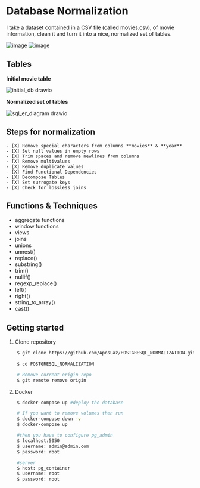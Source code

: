 # Database Normalization

I take a dataset contained in a CSV file (called movies.csv), of movie information, clean it and turn it into a nice, normalized set of tables.

  ![image](https://user-images.githubusercontent.com/39645726/218030973-7557d121-2ec5-42cf-b7e8-13a1692764ae.png) ![image](https://user-images.githubusercontent.com/39645726/218031099-cadfb0c8-8c4e-4c16-aaf0-95ef98127b37.png)

## Tables


**Initial movie table** 

![initial_db drawio](https://user-images.githubusercontent.com/39645726/218034375-2032f153-4eb1-4a82-a740-2a0d0774326b.png)


**Normalized set of tables**

![sql_er_diagram drawio](https://user-images.githubusercontent.com/39645726/218037502-5d7a3e98-4de8-4ded-8a63-1c326b80b762.png)

## Steps for normalization

```[tasklist]
- [X] Remove special characters from columns **movies** & **year**
- [X] Set null values in empty rows
- [X] Trim spaces and remove newlines from columns
- [X] Remove multivalues
- [X] Remove duplicate values
- [X] Find Functional Dependencies
- [X] Decompose Tables
- [X] Set surrogate keys 
- [X] Check for lossless joins
```

## Functions & Techniques 

- aggregate functions
- window functions
- views
- joins
- unions
- unnest()
- replace()
- substring()
- trim()
- nullif()
- regexp_replace()
- left()
- right()
- string_to_array()
- cast()

## Getting started

1. Clone repository	
```bash
	$ git clone https://github.com/AposLaz/POSTGRESQL_NORMALIZATION.git
		
	$ cd POSTGRESQL_NORMALIZATION

	# Remove current origin repo
	$ git remote remove origin  
```
2. Docker
```bash
	$ docker-compose up	#deploy the database

	# If you want to remove volumes then run
	$ docker-compose down -v
	$ docker-compose up

	#then you have to configure pg_admin
	$ localhost:5050
	$ username: admin@admin.com
	$ password: root

	#server
	$ host: pg_container
	$ username: root
	$ password: root 
```
